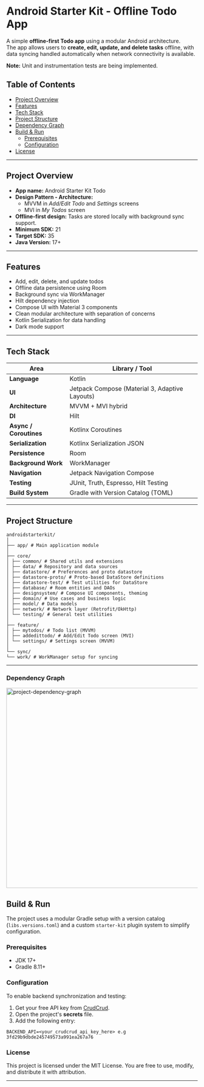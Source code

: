 # Android Starter Kit - Offline Todo App

A simple **offline-first Todo app** using a modular Android architecture.  
The app allows users to **create, edit, update, and delete tasks** offline, with data syncing handled automatically when network connectivity is available.

**Note:** Unit and instrumentation tests are being implemented.

## Table of Contents
- [Project Overview](#project-overview)
- [Features](#features)
- [Tech Stack](#tech-stack)
- [Project Structure](#project-structure)
- [Dependency Graph](#dependency-graph)
- [Build & Run](#build--run)
  - [Prerequisites](#prerequisites)
  - [Configuration](#configuration)
- [License](#license)
  
---

## Project Overview

- **App name:** Android Starter Kit Todo
- **Design Pattern - Architecture:**
  - MVVM in *Add/Edit Todo* and *Settings* screens
  - MVI in *My Todos* screen
- **Offline-first design:** Tasks are stored locally with background sync support.
- **Minimum SDK:** 21
- **Target SDK:** 35
- **Java Version:** 17+

---

## Features

- Add, edit, delete, and update todos
- Offline data persistence using Room
- Background sync via WorkManager
- Hilt dependency injection
- Compose UI with Material 3 components
- Clean modular architecture with separation of concerns
- Kotlin Serialization for data handling
- Dark mode support

---

## Tech Stack

| Area | Library / Tool |
|------|----------------|
| **Language** | Kotlin |
| **UI** | Jetpack Compose (Material 3, Adaptive Layouts) |
| **Architecture** | MVVM + MVI hybrid |
| **DI** | Hilt |
| **Async / Coroutines** | Kotlinx Coroutines |
| **Serialization** | Kotlinx Serialization JSON |
| **Persistence** | Room |
| **Background Work** | WorkManager |
| **Navigation** | Jetpack Navigation Compose |
| **Testing** | JUnit, Truth, Espresso, Hilt Testing |
| **Build System** | Gradle with Version Catalog (TOML) |

---

## Project Structure

```
androidstarterkit/
│
├── app/ # Main application module
│
├── core/
│ ├── common/ # Shared utils and extensions
│ ├── data/ # Repository and data sources
│ ├── datastore/ # Preferences and proto datastore
│ ├── datastore-proto/ # Proto-based DataStore definitions
│ ├── datastore-test/ # Test utilities for DataStore
│ ├── database/ # Room entities and DAOs
│ ├── designsystem/ # Compose UI components, theming
│ ├── domain/ # Use cases and business logic
│ ├── model/ # Data models
│ ├── network/ # Network layer (Retrofit/OkHttp)
│ └── testing/ # General test utilities
│
├── feature/
│ ├── mytodos/ # Todo list (MVVM)
│ ├── addedittodo/ # Add/Edit Todo screen (MVI)
│ └── settings/ # Settings screen (MVVM)
│
└── sync/
└── work/ # WorkManager setup for syncing
```
---

### Dependency Graph
<img width="1373" height="527" alt="project-dependency-graph" src="https://github.com/user-attachments/assets/c96ced8f-bbf7-496d-bffe-85e3934cb173" />

## Build & Run

The project uses a modular Gradle setup with a version catalog (`libs.versions.toml`) and a custom `starter-kit` plugin system to simplify configuration.

### Prerequisites
- JDK 17+  
- Gradle 8.11+  

### Configuration

To enable backend synchronization and testing:
1. Get your free API key from [CrudCrud](https://www.crudcrud.com/).
2. Open the project's **secrets** file.
3. Add the following entry:
```
BACKEND_API=<your_crudcrud_api_key_here> e.g 3fd29b9dbde245749573a991ea267a76
```

### License

This project is licensed under the MIT License.
You are free to use, modify, and distribute it with attribution.

---
